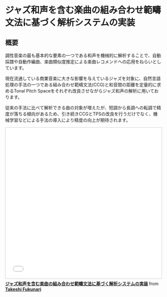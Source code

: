 # ジャズ和声を含む楽曲の組み合わせ範疇文法に基づく解析システムの実装

## 概要
調性音楽の最も基本的な要素の一つである和声を機械的に解析することで、自動採譜や自動作編曲、楽曲類似度推定による楽曲レコメンドへの応用をねらいとしています。
現在流通している商業音楽に大きな影響を与えているジャズを対象に、自然言語処理の手法の一つである組み合わせ範疇文法(CCG)と和音間の距離を定量的に求めるTonal Pitch Spaceをそれぞれ改良させながらジャズ和声の解析に用いております。
従来の手法に比べて解析できる曲の対象が増えたが、短調から長調への転調で精度が落ちる傾向があるため、引き続きCCGとTPSの改良を行うだけでなく、機械学習などによる手法の導入により精度の向上が期待されます。
<iframe src="//www.slideshare.net/slideshow/embed_code/key/1celUCQgebBKWX" width="595" height="485" frameborder="0" marginwidth="0" marginheight="0" scrolling="no" style="border:1px solid #CCC; border-width:1px; margin-bottom:5px; max-width: 100%;" allowfullscreen> </iframe> <div style="margin-bottom:5px"> <strong> <a href="//www.slideshare.net/TakeshiFukunari/ss-87299947" title="ジャズ和声を含む楽曲の組み合わせ範疇文法に基づく解析システムの実装" target="_blank">ジャズ和声を含む楽曲の組み合わせ範疇文法に基づく解析システムの実装</a> </strong> from <strong><a href="//www.slideshare.net/TakeshiFukunari" target="_blank">Takeshi Fukunari</a></strong> </div>
